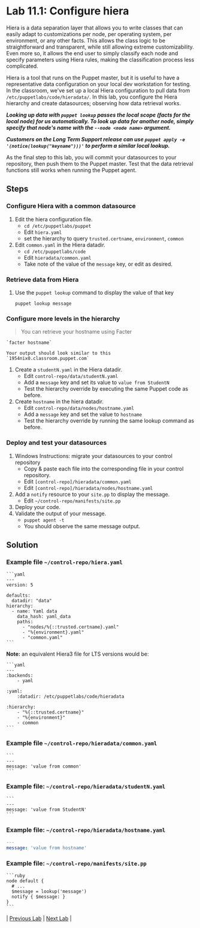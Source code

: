 # Lab 11.1: Configure hiera

Hiera is a data separation layer that allows you to write classes that can easily adapt to customizations per node, per operating system, per environment, or any other facts. This allows the class logic to be straightforward and transparent, while still allowing extreme customizability. Even more so, it allows the end user to simply classify each node and specify parameters using Hiera rules, making the classification process less complicated.

Hiera is a tool that runs on the Puppet master, but it is useful to have a representative data configuration on your local dev workstation for testing. In the classroom, we've set up a local Hiera configuration to pull data from `/etc/puppetlabs/code/hieradata/`. In this lab, you configure the Hiera hierarchy and create datasources; observing how data retrieval works.

**_Looking up data with `puppet lookup` passes the local scope (facts for the local node) for us automatically. To look up data for another node, simply specify that node's name with the `--node <node name>` argument._**

**_Customers on the Long Term Support release can use `puppet apply -e '(notice(lookup("keyname")))'` to perform a similar local lookup._**

As the final step to this lab, you will commit your datasources to your repository, then push them to the Puppet master. Test that the data retrieval functions still works when running the Puppet agent.

## Steps

### Configure Hiera with a common datasource

1. Edit the hiera configuration file.
    * `cd /etc/puppetlabs/puppet`
    * Edit `hiera.yaml`
    * set the hierarchy to query `trusted.certname`, `environment`, `common`
1. Edit `common.yaml` in the Hiera datadir.
    * `cd /etc/puppetlabs/code`
    * Edit `hieradata/common.yaml`
    * Take note of the value of the `message` key, or edit as desired.

### Retrieve data from Hiera

1. Use the `puppet lookup` command to display the value of that key

    `puppet lookup message`

### Configure more levels in the hierarchy

>You can retrieve your hostname using Facter

    `facter hostname`

    Your output should look similar to this `1954nix0.classroom.puppet.com`

1. Create a `studentN.yaml` in the Hiera datadir.
    * Edit `control-repo/data/studentN.yaml`
    * Add a `message` key and set its value to `value from StudentN`
    * Test the hierarchy override by executing the same Puppet code as before.
2. Create `hostname` in the hiera datadir.
    * Edit `control-repo/data/nodes/hostname.yaml`
    * Add a `message` key and set the value to `hostname`
    * Test the hierarchy override by running the same lookup command as before.

### Deploy and test your datasources

1. Windows Instructions: migrate your datasources to your control repository
    * Copy & paste each file into the corresponding file in your control repository.
    * Edit `[control-repo]/hieradata/common.yaml`
    * Edit `[control-repo]/hieradata/nodes/hostname.yaml`
2. Add a `notify` resource to your `site.pp` to display the message.
    * Edit `~/control-repo/manifests/site.pp`
3. Deploy your code.
4. Validate the output of your message.
    * `puppet agent -t`
    * You should observe the same message output.

## Solution

### Example file `~/control-repo/hiera.yaml`

    ```yaml
    ---
    version: 5

    defaults:
      datadir: "data"
    hierarchy:
      - name: Yaml data
        data_hash: yaml_data
        paths:
          - "nodes/%{::trusted.certname}.yaml"
          - "%{environment}.yaml"
          - "common.yaml"
    ```

**Note:** an equivalent Hiera3 file for LTS versions would be:

    ```yaml
    ---
    :backends:
        - yaml

    :yaml:
        :datadir: /etc/puppetlabs/code/hieradata

    :hierarchy:
        - "%{::trusted.certname}"
        - "%{environment}"
        - common
    ```

### Example file `~/control-repo/hieradata/common.yaml`

    ```
    ---
    message: 'value from common'
    ```

### Example file: `~/control-repo/hieradata/studentN.yaml`

    ```
    ---
    message: 'value from StudentN'
    ```

### Example file: `~/control-repo/hieradata/hostname.yaml`

```yaml
---
message: 'value from hostname'
```

### Example file: `~/control-repo/manifests/site.pp`

    ```ruby
    node default {
      # ...
      $message = lookup('message')
      notify { $message: }
    }
    ```

|  [Previous Lab](../lab-10.1-Inherited-classes)  |  [Next Lab](../lab-13.1-Designing-profiles)  |
